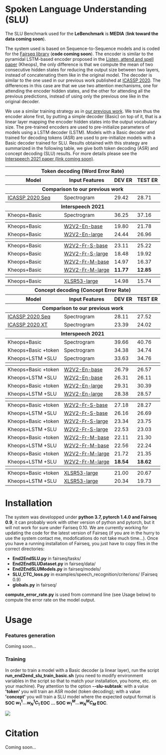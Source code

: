 # Spoken Language Understanding (SLU)

The SLU Benchmark used for the **LeBenchmark** is **MEDIA** (**link toward the data coming soon**).

The system used is based on Sequence-to-Sequence models and is coded for the [Fairseq library](https://github.com/pytorch/fairseq) (**code coming soon**).
The encoder is similar to the pyramidal LSTM-based encoder proposed in the [Listen, attend and spell paper](https://arxiv.org/abs/1508.01211) (Kheops), the only difference is that we compute the mean of two consecutive hidden states for reducing the output size between two layers, instead of concatenating them like in the original model.
The decoder is similar to the one used in our previous work published at [ICASSP 2020](http://www.marcodinarelli.it/publications/2020_ICASSP_EndToEndSLU.pdf). The differences in this case are that we use two attention mechanisms, one for attending the encoder hidden states, and the other for attending all the previous predictions, instead of using only the previous one like in the original decoder.

We use a similar training strategy as in [our previous work](http://www.marcodinarelli.it/publications/2020_ICASSP_EndToEndSLU.pdf).
We train thus the encoder alone first, by putting a simple decoder (Basic) on top of it, that is a linear layer mapping the encoder hidden states into the output vocabulary size. The pre-trained encoders are used to pre-initialize parameters of models using a LSTM decoder (LSTM).
Models with a Basic decoder and trained for decoding tokens (ASR) are used to pre-initialize models with a Basic decoder trained for SLU.
Results obtained with this strategy are summarized in the following table, we give both token decoding (ASR) and concept decoding (SLU) results.
For more details please see the [Interspeech 2021 paper (link coming soon)](?).

<center>
<table>
  <thead>
    <tr>
      <th colspan="4"> Token decoding (Word Error Rate)</th>
    </tr>  
    <tr>
      <th> Model </th>
      <th> Input Features </th>
      <th> DEV ER </th>
      <th> TEST ER </th>
    </tr>
  </thead>
  
  <tbody>
    <thead>
      <tr>
        <th colspan="4"> Comparison to our previous work </th>
      </tr>
    </thead>
    <tr>
      <td> <a href ="http://www.marcodinarelli.it/publications/2020_ICASSP_EndToEndSLU.pdf">ICASSP 2020 Seq</a> </td> <td> Spectrogram </td> <td> 29.42 </td> <td> 28.71 </td>
    </tr>
    <thead>
      <tr>
        <th colspan="4"> Interspeech 2021 </th>
      </tr>
    </thead>
    <tr>
      <td> Kheops+Basic </td> <td> Spectrogram </td> <td> 36.25 </td> <td> 37.16 </td>
    </tr>
    <thead>
      <tr>
        <th colspan="4"> </th>
      </tr>
    </thead>
    <tr>
      <td> Kheops+Basic </td> <td> <a href=https://dl.fbaipublicfiles.com/fairseq/wav2vec/wav2vec_small.pt>W2V2-En-base</a> </td> <td> 19.80 </td> <td> 21.78 </td>
    </tr>
    <tr>
      <td> Kheops+Basic </td> <td> <a href=https://dl.fbaipublicfiles.com/fairseq/wav2vec/libri960_big.pt>W2V2-En-large</a> </td> <td> 24.44 </td> <td> 26.96 </td>
    </tr>
    <thead>
      <tr>
        <th colspan="4"> </th>
      </tr>
    </thead>
    <tr>
      <td> Kheops+Basic </td> <td> <a href=https://huggingface.co/LeBenchmark/wav2vec2-FR-S-base>W2V2-Fr-S-base</a> </td> <td> 23.11 </td> <td> 25.22 </td>
    </tr>
    <tr>
      <td> Kheops+Basic </td> <td> <a href=https://huggingface.co/LeBenchmark/wav2vec2-FR-S-large>W2V2-Fr-S-large</a> </td> <td> 18.48 </td> <td> 19.92 </td>
    </tr>
    <tr>
      <td> Kheops+Basic </td> <td> <a href=https://huggingface.co/LeBenchmark/wav2vec2-FR-M-base>W2V2-Fr-M-base</a> </td> <td> 14.97 </td> <td> 16.37 </td>
    </tr>
    <tr>
      <td> Kheops+Basic </td> <td> <a href=https://huggingface.co/LeBenchmark/wav2vec2-FR-M-large>W2V2-Fr-M-large</a> </td> <td> <b>11.77</b> </td> <td> <b>12.85</b> </td>
    </tr>
    <thead>
      <tr>
        <th colspan="4"> </th>
      </tr>
    </thead>
    <tr>
      <td> Kheops+Basic </td> <td> <a href=https://dl.fbaipublicfiles.com/fairseq/wav2vec/xlsr_53_56k.pt>XLSR53-large</a> </td> <td> 14.98 </td> <td> 15.74 </td>
    </tr>
  </tbody>
  
  <thead>
    <tr>
      <th colspan="4"> Concept decoding (Concept Error Rate)</th>
    </tr>  
    <tr>
      <th> Model </th>
      <th> Input Features </th>
      <th> DEV ER </th>
      <th> TEST ER </th>
    </tr>
  </thead>
  
  <tbody>
    <thead>
      <tr>
        <th colspan="4"> Comparison to our previous work </th>
      </tr>
    </thead>
    <tr>
      <td> <a href ="http://www.marcodinarelli.it/publications/2020_ICASSP_EndToEndSLU.pdf">ICASSP 2020 Seq</a> </td> <td> Spectrogram </td> <td> 28.11 </td> <td> 27.52 </td>
    </tr>
    <tr>
      <td> <a href ="http://www.marcodinarelli.it/publications/2020_ICASSP_EndToEndSLU.pdf">ICASSP 2020 XT</a> </td> <td> Spectrogram </td> <td> 23.39 </td> <td> 24.02 </td>
    </tr>
    <thead>
      <tr>
        <th colspan="4"> Interspeech 2021 </th>
      </tr>
    </thead>
    <tr>
      <td> Kheops+Basic </td> <td> Spectrogram </td> <td> 39.66 </td> <td> 40.76 </td>
    </tr>
    <tr>
      <td> Kheops+Basic +token </td> <td> Spectrogram </td> <td> 34.38 </td> <td> 34.74 </td>
    </tr>
    <tr>
      <td> Kheops+LSTM +SLU </td> <td> Spectrogram </td> <td> 33.63 </td> <td> 34.76 </td>
    </tr>
    <thead>
      <tr>
        <th colspan="4"> </th>
      </tr>
    </thead>
    <tr>
      <td> Kheops+Basic +token </td> <td> <a href=https://dl.fbaipublicfiles.com/fairseq/wav2vec/wav2vec_small.pt>W2V2-En-base</a> </td> <td> 26.79 </td> <td> 26.57 </td>
    </tr>
    <tr>
      <td> Kheops+LSTM +SLU </td> <td> <a href=https://dl.fbaipublicfiles.com/fairseq/wav2vec/wav2vec_small.pt>W2V2-En-base</a> </td> <td> 26.31 </td> <td> 26.11 </td>
    </tr>
    <tr>
      <td> Kheops+Basic +token </td> <td> <a href=https://dl.fbaipublicfiles.com/fairseq/wav2vec/libri960_big.pt>W2V2-En-large</a> </td> <td> 29.31 </td> <td> 30.39 </td>
    </tr>
    <tr>
      <td> Kheops+LSTM +SLU </td> <td> <a href=https://dl.fbaipublicfiles.com/fairseq/wav2vec/libri960_big.pt>W2V2-En-large</a> </td> <td> 28.38 </td> <td> 28.57 </td>
    </tr>
    <thead>
      <tr>
        <th colspan="4"> </th>
      </tr>
    </thead>
    <tr>
      <td> Kheops+Basic +token </td> <td> <a href=https://huggingface.co/LeBenchmark/wav2vec2-FR-S-base>W2V2-Fr-S-base</a> </td> <td> 27.18 </td> <td> 28.27 </td>
    </tr>
    <tr>
      <td> Kheops+LSTM +SLU </td> <td> <a href=https://huggingface.co/LeBenchmark/wav2vec2-FR-S-base>W2V2-Fr-S-base</a> </td> <td> 26.16 </td> <td> 26.69 </td>
    </tr>
    <tr>
      <td> Kheops+Basic +token </td> <td> <a href=https://huggingface.co/LeBenchmark/wav2vec2-FR-S-large>W2V2-Fr-S-large</a> </td> <td> 23.34 </td> <td> 23.75 </td>
    </tr>
    <tr>
      <td> Kheops+LSTM +SLU </td> <td> <a href=https://huggingface.co/LeBenchmark/wav2vec2-FR-S-large>W2V2-Fr-S-large</a> </td> <td> 22.53 </td> <td> 23.03 </td>
    </tr>
    <tr>
      <td> Kheops+Basic +token </td> <td> <a href=https://huggingface.co/LeBenchmark/wav2vec2-FR-M-base>W2V2-Fr-M-base</a> </td> <td> 22.11 </td> <td> 21.30 </td>
    </tr>
    <tr>
      <td> Kheops+LSTM +SLU </td> <td> <a href=https://huggingface.co/LeBenchmark/wav2vec2-FR-M-base>W2V2-Fr-M-base</a> </td> <td> 22.56 </td> <td> 22.24 </td>
    </tr>
    <tr>
      <td> Kheops+Basic +token </td> <td> <a href=https://huggingface.co/LeBenchmark/wav2vec2-FR-M-large>W2V2-Fr-M-large</a> </td> <td> 21.72 </td> <td> 21.35 </td>
    </tr>
    <tr>
      <td> Kheops+LSTM +SLU </td> <td> <a href=https://huggingface.co/LeBenchmark/wav2vec2-FR-M-large>W2V2-Fr-M-large</a> </td> <td> <b>18.54</b> </td> <td> <b>18.62</b> </td>
    </tr>
    <thead>
      <tr>
        <th colspan="4"> </th>
      </tr>
    </thead>
    <tr>
      <td> Kheops+Basic +token </td> <td> <a href=https://dl.fbaipublicfiles.com/fairseq/wav2vec/xlsr_53_56k.pt>XLSR53-large</a> </td> <td> 21.00 </td> <td> 20.67 </td>
    </tr>
    <tr>
      <td> Kheops+LSTM +SLU </td> <td> <a href=https://dl.fbaipublicfiles.com/fairseq/wav2vec/xlsr_53_56k.pt>XLSR53-large</a> </td> <td> 20.34 </td> <td> 19.73 </td>
    </tr>
    
  </tbody>
  
 </table>
</center>

# Installation

The system was developped under **python 3.7, pytorch 1.4.0 and Fairseq 0.9**, it can probably work with other version of python and pytorch, but it will not work for sure under Fariseq 0.10. We are currently working for updating the code for the latest version of Fairseq (if you are in the hurry to use the system contact me, modofications do not take much time...).
Once you have a running installation of Fairseq, you just have to copy files in the correct directories:

- **End2EndSLU.py** in fairseq/tasks/
- **End2EndSLUDataset.py** in fairseq/data/
- **End2EndSLUModels.py** in fairseq/models/
- **SLU_CTC_loss.py** in examples/speech_recognition/criterions/ (Fairseq 0.9)
- **globals.py** in fairseq/

**compute_error_rate.py** is used from command line (see Usage below) to compute the error rate on the model output.

# Usage

### Features generation

Coming soon...

### Training

In order to train a model with a Basic decoder (a linear layer), run the script **run_end2end_slu_train_basic.sh** (you need to modify environment variables in the script so that to match your installation, you home, etc. on your machine).
Pay attention to the option **--slu-subtask**: with a value **'token'** you will train an ASR model (token decoding); with a value **'concept'** you will train a SLU model where the expected output format is **SOC $`w_1^1 \dots w_N^1 C_1`$ EOC ... SOC $`w_1^M \dots w_N^M C_M`$ EOC**.

<img src="https://render.githubusercontent.com/render/math?math=e^{i \pi} = -1">

# Citation

Coming soon...
